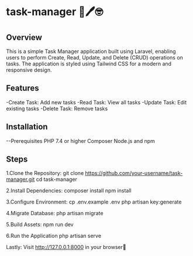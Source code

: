 # task-manager 📝🖊️🤓

## Overview
This is a simple Task Manager application built using Laravel, enabling users to perform Create, Read, Update, and Delete (CRUD) operations on tasks. The application is styled using Tailwind CSS for a modern and responsive design.

## Features
-Create Task: Add new tasks
-Read Task: View all tasks
-Update Task: Edit existing tasks
-Delete Task: Remove tasks

## Installation
--Prerequisites
PHP 7.4 or higher
Composer
Node.js and npm

## Steps

1.Clone the Repository:
git clone https://github.com/your-username/task-manager.git
cd task-manager

2.Install Dependencies:
composer install
npm install

3.Configure Environment:
cp .env.example .env
php artisan key:generate

4.Migrate Database:
php artisan migrate

5.Build Assets:
npm run dev

6.Run the Application
php artisan serve

Lastly: 
Visit http://127.0.0.1:8000 in your browser🎇
